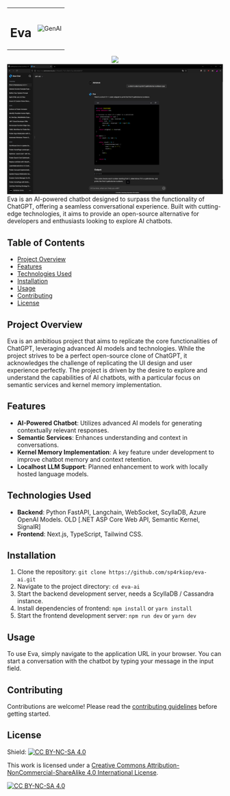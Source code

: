 <table align="center">
 <tr>
    <td align="center">
      <h1>Eva</h1>
    </td>
    <td align="center">
      <img src='./frontend/app/favicon.ico' alt='GenAI'>
    </td>
 </tr>
</table>
<div align='center'><img src='https://visitor-badge.laobi.icu/badge?page_id=sp4rkiop.eva-ai'/></div>
<div align='center'><img src='assets/images/img1.png' alt='Image Demo' /></div>
Eva is an AI-powered chatbot designed to surpass the functionality of ChatGPT, offering a seamless conversational experience. Built with cutting-edge technologies, it aims to provide an open-source alternative for developers and enthusiasts looking to explore AI chatbots.

## Table of Contents

- [Project Overview](#project-overview)
- [Features](#features)
- [Technologies Used](#technologies-used)
- [Installation](#installation)
- [Usage](#usage)
- [Contributing](#contributing)
- [License](#license)

## Project Overview

Eva is an ambitious project that aims to replicate the core functionalities of ChatGPT, leveraging advanced AI models and technologies. While the project strives to be a perfect open-source clone of ChatGPT, it acknowledges the challenge of replicating the UI design and user experience perfectly. The project is driven by the desire to explore and understand the capabilities of AI chatbots, with a particular focus on semantic services and kernel memory implementation.

## Features

- **AI-Powered Chatbot**: Utilizes advanced AI models for generating contextually relevant responses.
- **Semantic Services**: Enhances understanding and context in conversations.
- **Kernel Memory Implementation**: A key feature under development to improve chatbot memory and context retention.
- **Localhost LLM Support**: Planned enhancement to work with locally hosted language models.

## Technologies Used

- **Backend**: Python FastAPI, Langchain, WebSocket, ScyllaDB, Azure OpenAI Models. OLD [.NET ASP Core Web API, Semantic Kernel, SignalR]
- **Frontend**: Next.js, TypeScript, Tailwind CSS.

## Installation

1. Clone the repository: `git clone https://github.com/sp4rkiop/eva-ai.git`
2. Navigate to the project directory: `cd eva-ai`
3. Start the backend development server, needs a ScyllaDB / Cassandra instance.
4. Install dependencies of frontend: `npm install` or `yarn install`
5. Start the frontend development server: `npm run dev` or `yarn dev`

## Usage

To use Eva, simply navigate to the application URL in your browser. You can start a conversation with the chatbot by typing your message in the input field.

## Contributing

Contributions are welcome! Please read the [contributing guidelines](CONTRIBUTING.md) before getting started.

## License

Shield: [![CC BY-NC-SA 4.0][cc-by-nc-sa-shield]][cc-by-nc-sa]

This work is licensed under a
[Creative Commons Attribution-NonCommercial-ShareAlike 4.0 International License][cc-by-nc-sa].

[![CC BY-NC-SA 4.0][cc-by-nc-sa-image]][cc-by-nc-sa]

[cc-by-nc-sa]: http://creativecommons.org/licenses/by-nc-sa/4.0/
[cc-by-nc-sa-image]: https://licensebuttons.net/l/by-nc-sa/4.0/88x31.png
[cc-by-nc-sa-shield]: https://img.shields.io/badge/License-CC%20BY--NC--SA%204.0-lightgrey.svg
